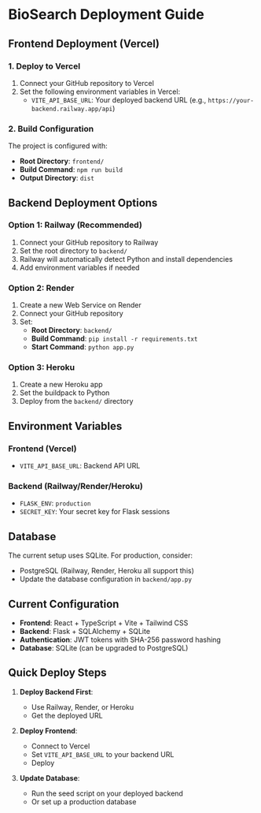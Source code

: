 # BioSearch Deployment Guide

## Frontend Deployment (Vercel)

### 1. Deploy to Vercel

1. Connect your GitHub repository to Vercel
2. Set the following environment variables in Vercel:
   - `VITE_API_BASE_URL`: Your deployed backend URL (e.g., `https://your-backend.railway.app/api`)

### 2. Build Configuration

The project is configured with:
- **Root Directory**: `frontend/`
- **Build Command**: `npm run build`
- **Output Directory**: `dist`

## Backend Deployment Options

### Option 1: Railway (Recommended)
1. Connect your GitHub repository to Railway
2. Set the root directory to `backend/`
3. Railway will automatically detect Python and install dependencies
4. Add environment variables if needed

### Option 2: Render
1. Create a new Web Service on Render
2. Connect your GitHub repository
3. Set:
   - **Root Directory**: `backend/`
   - **Build Command**: `pip install -r requirements.txt`
   - **Start Command**: `python app.py`

### Option 3: Heroku
1. Create a new Heroku app
2. Set the buildpack to Python
3. Deploy from the `backend/` directory

## Environment Variables

### Frontend (Vercel)
- `VITE_API_BASE_URL`: Backend API URL

### Backend (Railway/Render/Heroku)
- `FLASK_ENV`: `production`
- `SECRET_KEY`: Your secret key for Flask sessions

## Database

The current setup uses SQLite. For production, consider:
- PostgreSQL (Railway, Render, Heroku all support this)
- Update the database configuration in `backend/app.py`

## Current Configuration

- **Frontend**: React + TypeScript + Vite + Tailwind CSS
- **Backend**: Flask + SQLAlchemy + SQLite
- **Authentication**: JWT tokens with SHA-256 password hashing
- **Database**: SQLite (can be upgraded to PostgreSQL)

## Quick Deploy Steps

1. **Deploy Backend First**:
   - Use Railway, Render, or Heroku
   - Get the deployed URL

2. **Deploy Frontend**:
   - Connect to Vercel
   - Set `VITE_API_BASE_URL` to your backend URL
   - Deploy

3. **Update Database**:
   - Run the seed script on your deployed backend
   - Or set up a production database
